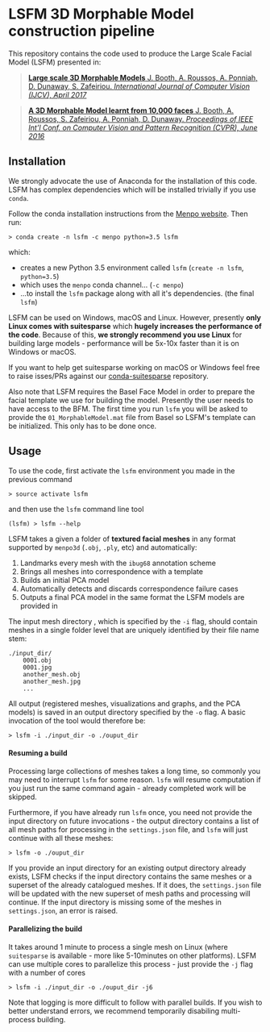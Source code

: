 # LSFM 3D Morphable Model construction pipeline

This repository contains the code used to produce the Large Scale Facial Model (LSFM) presented in:

> [**Large scale 3D Morphable Models**
J. Booth, A. Roussos, A. Ponniah, D. Dunaway, S. Zafeiriou.
*International Journal of Computer Vision (IJCV), April 2017*](https://link.springer.com/article/10.1007/s11263-017-1009-7)

> [**A 3D Morphable Model learnt from 10,000 faces**
J. Booth, A. Roussos, S. Zafeiriou, A. Ponniah, D. Dunaway.
*Proceedings of IEEE Int’l Conf. on Computer Vision and Pattern Recognition (CVPR), June 2016*](http://ibug.doc.ic.ac.uk/media/uploads/documents/0002.pdf)


## Installation

We strongly advocate the use of Anaconda for the installation of this code.
LSFM has complex dependencies which will be installed trivially if you use `conda`.


Follow the conda installation instructions from the [Menpo website](http://www.menpo.org/installation/conda.html). Then run:
```
> conda create -n lsfm -c menpo python=3.5 lsfm
```
which:
- creates a new Python 3.5 environment called `lsfm` (`create -n lsfm`, `python=3.5`)
- which uses the `menpo` conda channel... (`-c menpo`)
- ...to install the `lsfm` package along with all it's dependencies. (the final `lsfm`)

LSFM can be used on Windows, macOS and Linux. However, presently **only Linux comes with suitesparse** which **hugely increases the performance of the code**. Because of this, **we strongly recommend you use Linux** for building large models - performance will be 5x-10x faster than it is on Windows or macOS.

If you want to help get suitesparse working on macOS or Windows feel free to raise isses/PRs against our [conda-suitesparse](https://github.com/menpo/conda-suitesparse) repository.

Also note that LSFM requires the Basel Face Model in order to prepare the facial template we use for building the model. Presently the user needs to have access to the BFM. The first time you run `lsfm` you will be asked to provide the `01_MorphableModel.mat` file from Basel so LSFM's template can be initialized. This only has to be done once.

## Usage
To use the code, first activate the `lsfm` environment you made in the previous command
```
> source activate lsfm
```
and then use the `lsfm` command line tool
```
(lsfm) > lsfm --help
```

LSFM takes a given a folder of **textured facial meshes** in any format supported by `menpo3d` (`.obj`, `.ply`, etc) and automatically:

1. Landmarks every mesh with the `ibug68` annotation scheme
2. Brings all meshes into correspondence with a template
3. Builds an initial PCA model
4. Automatically detects and discards correspondence failure cases
5. Outputs a final PCA model in the same format the LSFM models are provided in

The input mesh directory , which is specified by the `-i` flag, should contain meshes in a single folder level that are uniquely identified by their file name stem:

```
./input_dir/
    0001.obj
    0001.jpg
    another_mesh.obj
    another_mesh.jpg
    ...
```

All output (registered meshes, visualizations and graphs, and the PCA models) is saved in an output directory specified by the `-o` flag. A basic invocation of the tool would therefore be:

```
> lsfm -i ./input_dir -o ./ouput_dir
```


#### Resuming a build

Processing large collections of meshes takes a long time, so commonly you may need to interrupt `lsfm` for some reason. `lsfm` will resume computation if you just run the same command again - already completed work will be skipped.

Furthermore, if you have already run `lsfm` once, you need not provide the input directory on future invocations - the output directory contains a list of all mesh paths for processing in the `settings.json` file, and `lsfm` will just continue with all these meshes:

```
> lsfm -o ./ouput_dir
```

If you provide an input directory for an existing output directory already exists, LSFM checks if the input directory contains the same meshes or a superset of the already catalogued meshes. If it does, the `settings.json` file will be updated with the new superset of mesh paths and processing will continue. If the input directory is missing some of the meshes in `settings.json`, an error is raised.

#### Parallelizing the build

It takes around 1 minute to process a single mesh on Linux (where `suitesparse` is available - more like 5-10minutes on other platforms). LSFM can use multiple cores to parallelize this process - just provide the `-j` flag with a number of cores

```
> lsfm -i ./input_dir -o ./ouput_dir -j6
```

Note that logging is more difficult to follow with parallel builds. If you wish to better understand errors, we recommend temporarily disabiling multi-process building.
